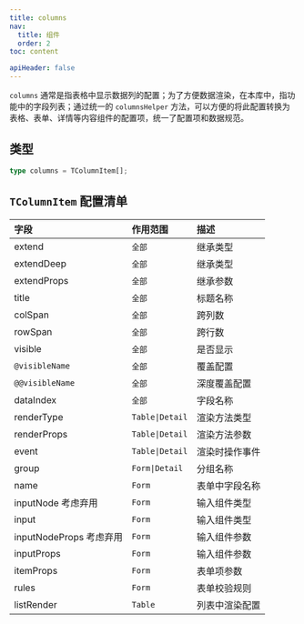 ```yaml
---
title: columns
nav:
  title: 组件
  order: 2
toc: content

apiHeader: false
---
```


`columns` 通常是指表格中显示数据列的配置；为了方便数据渲染，在本库中，指功能中的字段列表；通过统一的 `columnsHelper` 方法，可以方便的将此配置转换为表格、表单、详情等内容组件的配置项，统一了配置项和数据规范。

## 类型

```ts
type columns = TColumnItem[];
```

## `TColumnItem` 配置清单

| 字段                                                  | 作用范围        | 描述           |
| :---------------------------------------------------- | :-------------- | :------------- |
| extend                                                | `全部`          | 继承类型       |
| extendDeep                                            | `全部`          | 继承类型       |
| extendProps                                           | `全部`          | 继承参数       |
| title                                                 | `全部`          | 标题名称       |
| colSpan                                               | `全部`          | 跨列数         |
| rowSpan                                               | `全部`          | 跨行数         |
| visible                                               | `全部`          | 是否显示       |
| `@visibleName`                                        | `全部`          | 覆盖配置       |
| `@@visibleName`                                       | `全部`          | 深度覆盖配置   |
| dataIndex                                             | `全部`          | 字段名称       |
| renderType                                            | `Table\|Detail` | 渲染方法类型   |
| renderProps                                           | `Table\|Detail` | 渲染方法参数   |
| event                                                 | `Table\|Detail` | 渲染时操作事件 |
| group                                                 | `Form\|Detail`  | 分组名称       |
| name                                                  | `Form`          | 表单中字段名称 |
| inputNode <Badge type="warning">考虑弃用</Badge>      | `Form`          | 输入组件类型   |
| input                                                 | `Form`          | 输入组件类型   |
| inputNodeProps <Badge type="warning">考虑弃用</Badge> | `Form`          | 输入组件参数   |
| inputProps                                            | `Form`          | 输入组件参数   |
| itemProps                                             | `Form`          | 表单项参数     |
| rules                                                 | `Form`          | 表单校验规则   |
| listRender                                            | `Table`         | 列表中渲染配置 |
